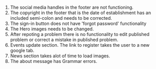 1. The social media handles in the footer are not functioning.
2. The copyright in the footer that is the date of establishment has an included semi-colon and needs to be corrected.
3. The sign-in button does not have 'forgot password' functionality
4. The Hero images needs to be changed.
5. After repoting a problem there is no functionality to edit published problem or correct a mistake in published problem.
6. Events update section. The link to register takes the user to a new google tab.
7. News section takes alot of time to load images.
8. The about message has Grammar errors.
